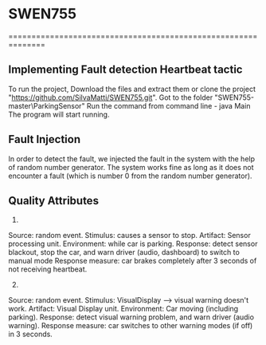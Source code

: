# SWEN755
==============================================================

Implementing Fault detection Heartbeat tactic
--------------
To run the project, Download the files and extract them or clone the project "https://github.com/SilvaMatti/SWEN755.git". 
Got to the folder "SWEN755-master\ParkingSensor"
Run the command from command line - java Main
The program will start running.


Fault Injection
--------------
In order to detect the fault, we injected the fault in the system with the help of random number generator.
The system works fine as long as it does not encounter a fault (which is number 0 from the random number generator).


Quality Attributes 
--------------
1.
Source: random event. 
Stimulus: causes a sensor to stop.
Artifact: Sensor processing unit.
Environment: while car is parking.
Response: detect sensor blackout, stop the car, and warn driver (audio, dashboard) to switch to manual mode
Response measure: car brakes completely after 3 seconds of not receiving heartbeat.

2.
Source: random event.
Stimulus: VisualDisplay --> visual warning doesn't work.
Artifact: Visual Display unit.
Environment: Car moving (including parking).
Response: detect visual warning problem, and warn driver (audio warning).
Response measure: car switches to other warning modes (if off) in 3 seconds.

